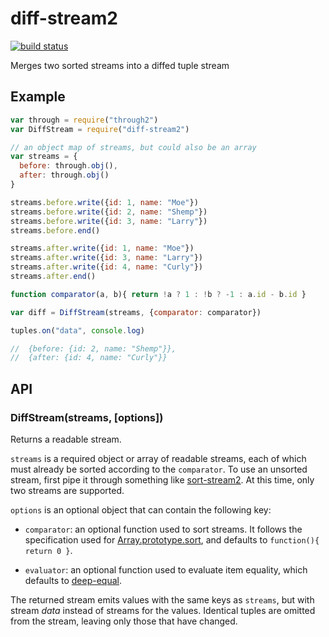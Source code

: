 diff-stream2
============

[![build status](https://secure.travis-ci.org/jed/diff-stream2.svg)](http://travis-ci.org/jed/diff-stream2)

Merges two sorted streams into a diffed tuple stream

Example
-------

```javascript
var through = require("through2")
var DiffStream = require("diff-stream2")

// an object map of streams, but could also be an array
var streams = {
  before: through.obj(),
  after: through.obj()
}

streams.before.write({id: 1, name: "Moe"})
streams.before.write({id: 2, name: "Shemp"})
streams.before.write({id: 3, name: "Larry"})
streams.before.end()

streams.after.write({id: 1, name: "Moe"})
streams.after.write({id: 3, name: "Larry"})
streams.after.write({id: 4, name: "Curly"})
streams.after.end()

function comparator(a, b){ return !a ? 1 : !b ? -1 : a.id - b.id }

var diff = DiffStream(streams, {comparator: comparator})

tuples.on("data", console.log)

//  {before: {id: 2, name: "Shemp"}},
//  {after: {id: 4, name: "Curly"}}
```

API
---

### DiffStream(streams, [options])

Returns a readable stream.

`streams` is a required object or array of readable streams, each of which must already be sorted according to the `comparator`. To use an unsorted stream, first pipe it through something like [sort-stream2](https://github.com/jed/sort-stream2). At this time, only two streams are supported.

`options` is an optional object that can contain the following key:

- `comparator`: an optional function used to sort streams. It follows the specification used for [Array.prototype.sort](https://developer.mozilla.org/en-US/docs/Web/JavaScript/Reference/Global_Objects/Array/sort), and defaults to `function(){ return 0 }`.

- `evaluator`: an optional function used to evaluate item equality, which defaults to [deep-equal](https://github.com/substack/node-deep-equal).

The returned stream emits values with the same keys as `streams`, but with stream _data_ instead of streams for the values. Identical tuples are omitted from the stream, leaving only those that have changed.
